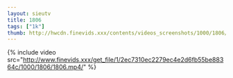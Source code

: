 ```yaml
--- 
layout: sieutv
title: 1806
tags: ["1k"]
thumb: http://hwcdn.finevids.xxx/contents/videos_screenshots/1000/1806/preview.mp4.jpg
---
```

{% include video src="http://www.finevids.xxx/get_file/1/2ec7310ec2279ec4e2d6fb55be88364c/1000/1806/1806.mp4/" %} 
